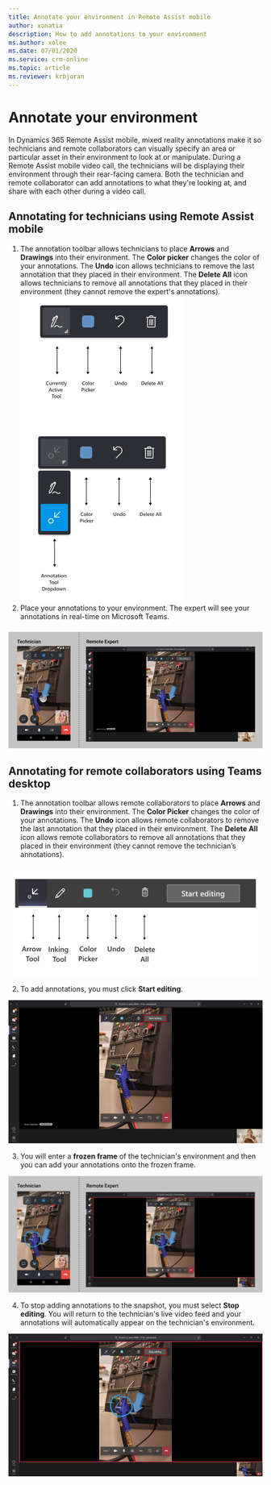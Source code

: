 ```yaml
---
title: Annotate your environment in Remote Assist mobile
author: xonatia
description: How to add annotations to your environment  
ms.author: xolee
ms.date: 07/01/2020
ms.service: crm-online
ms.topic: article
ms.reviewer: krbjoran
---
```

# Annotate your environment 

In Dynamics 365 Remote Assist mobile, mixed reality annotations make it so technicians and remote collaborators can visually specify an area or particular asset in their environment to look at or manipulate. During a Remote Assist mobile video call, the technicians will be displaying their environment through their rear-facing camera. Both the technician and remote collaborator can add annotations to what they're looking at, and share with each other during a video call. 

## Annotating for technicians using Remote Assist mobile

1. The annotation toolbar allows technicians to place **Arrows** and **Drawings** into their environment. The **Color picker** changes the color of your annotations. The **Undo** icon allows technicians to remove the last annotation that they placed in their environment. The **Delete All** icon allows technicians to remove all annotations that they placed in their environment (they cannot remove the expert's annotations). 
![Diagram showing what each icon means in the Remote Assist mobile toolbar.](./media/mr-toolbar.png "RAM Toolbar")
2. Place your annotations to your environment. The expert will see your annotations in real-time on Microsoft Teams. 
###
![Side-by-side screenshots of Remote Assist mobile and Microsoft Teams, showing annotations appearing in both screens.](./media/annoenvt_2.png "Place Annotations")
###

## Annotating for remote collaborators using Teams desktop

1. The annotation toolbar allows remote collaborators to place **Arrows** and **Drawings** into their environment. The **Color Picker** changes the color of your annotations. The **Undo** icon allows remote collaborators to remove the last annotation that they placed in their environment. The **Delete All** icon allows remote collaborators to remove all annotations that they placed in their environment (they cannot remove the technician’s annotations).

![Screenshot of the Microsoft Teams meeting toolbar, pointing out what each icon means. The arrow icon is the arrow tool. The pen icon is the inking too. The colored square is the color picker. The left-pointing arrow is the undo option. The trash can is delete all.](./media/mrtoolbar.png "MR Toolbar")

2. To add annotations, you must click **Start editing**. 

![Screenshot of the Start Editing option in the Microsoft Teams meeting toolbar.](./media/teams_2.png "Start Edit")

3. You will enter a **frozen frame** of the technician's environment and then you can add your annotations onto the frozen frame. 

![Side-by-side screenshots of Remote Assist mobile and Microsoft Teams showing an annotated image of the technician's environment](./media/annoenvt.png "Expert Snapshot Mode")

4. To stop adding annotations to the snapshot, you must select **Stop editing**. You will return to the technician's live video feed and your annotations will automatically appear on the technician's environment.

![Screenshot of a Microsoft Teams call window with emphasis on the stop editing button.](./media/teams_4.png "Stop Edit")
###
